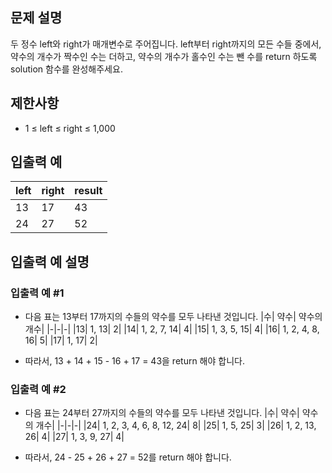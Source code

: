 ## 문제 설명
두 정수 left와 right가 매개변수로 주어집니다. left부터 right까지의 모든 수들 중에서, 약수의 개수가 짝수인 수는 더하고, 약수의 개수가 홀수인 수는 뺀 수를 return 하도록 solution 함수를 완성해주세요.

## 제한사항
- 1 ≤ left ≤ right ≤ 1,000
## 입출력 예
|left|	right|	result|
|-|-|-|
|13|	17|	43|
|24|	27|	52|
## 입출력 예 설명
### 입출력 예 #1

- 다음 표는 13부터 17까지의 수들의 약수를 모두 나타낸 것입니다.
|수|	약수|	약수의 개수|
|-|-|-|
|13|	1, 13|	2|
|14|	1, 2, 7, 14|	4|
|15|	1, 3, 5, 15|	4|
|16|	1, 2, 4, 8, 16|	5|
|17|	1, 17|	2|

- 따라서, 13 + 14 + 15 - 16 + 17 = 43을 return 해야 합니다.
### 입출력 예 #2

- 다음 표는 24부터 27까지의 수들의 약수를 모두 나타낸 것입니다.
|수|	약수|	약수의 개수|
|-|-|-|
|24|	1, 2, 3, 4, 6, 8, 12, 24|	8|
|25|	1, 5, 25|	3|
|26|	1, 2, 13, 26|	4|
|27|	1, 3, 9, 27|	4|

- 따라서, 24 - 25 + 26 + 27 = 52를 return 해야 합니다.